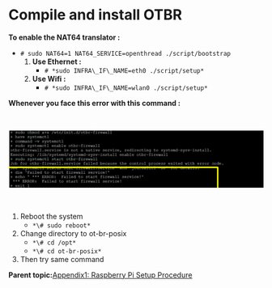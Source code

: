 # Compile and install OTBR

**To enable the NAT64 translator :**

-   `# sudo NAT64=1 NAT64_SERVICE=openthread ./script/bootstrap`
    1.  **Use Ethernet :**
        -   `# *sudo INFRA\_IF\_NAME=eth0 ./script/setup*`
    2.  **Use Wifi :**
        -   `# *sudo INFRA\_IF\_NAME=wlan0 ./script/setup*`

**Whenever you face this error with this command :**

<br />

![](GUID-2FD64C78-9BC4-46AA-B203-42A050FE1302-low.png)

<br />

1.  Reboot the system
    -   `*\# sudo reboot*`
2.  Change directory to ot-br-posix
    -   `*\# cd /opt*`
    -   `*\# cd ot-br-posix*`
3.  Then try same command

**Parent topic:**[Appendix1: Raspberry Pi Setup Procedure](GUID-727F605E-7133-4F54-B908-6DCC6893FBC1.md)

